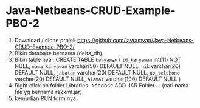 # Java-Netbeans-CRUD-Example-PBO-2

1. Download / clone projek https://github.com/iavtamvan/Java-Netbeans-CRUD-Example-PBO-2/
2. Bikin database bernama (delta_db).
3. Bikin table nya :
CREATE TABLE `karyawan` (
  `id_karyawan` int(11) NOT NULL,
  `nama_karyawan` varchar(50) DEFAULT NULL,
  `nik` varchar(20) DEFAULT NULL,
  `jabatan` varchar(20) DEFAULT NULL,
  `no_telphone` varchar(20) DEFAULT NULL,
  `alamat` varchar(100) DEFAULT NULL
)
4. Right click on folder Libraries ->choose ADD JAR Folder…. (cari nama file yg bernama rs2xml.jar)
5. kemudian RUN form nya.
